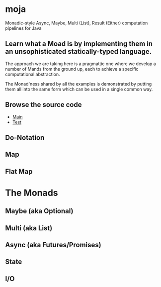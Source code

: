 # moja
Monadic-style Async, Maybe, Multi (List), Result (Either) computation pipelines for Java

## Learn what a Moad is by implementing them in an unsophisticated statically-typed language.

The approach we are taking here is a pragmattic one where we develop a number of Mands from the ground up, each to achieve a specific computational abstraction.

The Monad'ness shared by all the examples is demonstrated by putting them all into the same form which can be used in a single common way.

## Browse the source code

- [Main](https://github.com/karmakaze/moja/tree/master/src/main/java/org/keithkim/moja)
- [Test](https://github.com/karmakaze/moja/tree/master/src/test/java/org/keithkim/moja)

## Do-Notation

## Map

## Flat Map

# The Monads

## Maybe (aka Optional)

## Multi (aka List)

## Async (aka Futures/Promises)

## State

## I/O
